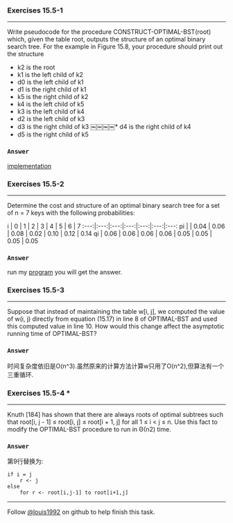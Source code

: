 ### Exercises 15.5-1
***
Write pseudocode for the procedure CONSTRUCT-OPTIMAL-BST(root) which, given the table root, outputs the structure of an optimal binary search tree. For the example in Figure 15.8, your procedure should print out the structure
* k2 is the root* k1 is the left child of k2* d0 is the left child of k1* d1 is the right child of k1* k5 is the right child of k2* k4 is the left child of k5* k3 is the left child of k4* d2 is the left child of k3* d3 is the right child of k3￼￼￼￼* d4 is the right child of k4* d5 is the right child of k5
### `Answer`
[implementation](./optimalBST.cpp)



### Exercises 15.5-2
***
Determine the cost and structure of an optimal binary search tree for a set of n = 7 keys with the following probabilities:

i | 0 | 1 | 2 | 3 | 4 | 5 | 6 | 7
:---:|:---:|:---:|:---:|:---:|:---:|:---:
pi | | 0.04 | 0.06 | 0.08 | 0.02 | 0.10 | 0.12 | 0.14
qi | 0.06 | 0.06 | 0.06 | 0.06 | 0.05 | 0.05 | 0.05 | 0.05
### `Answer`
run my [program](./optimalBST.cpp) you will get the answer.

### Exercises 15.5-3
***
Suppose that instead of maintaining the table w[i, j], we computed the value of w(i, j) directly from equation (15.17) in line 8 of OPTIMAL-BST and used this computed value in line 10. How would this change affect the asymptotic running time of OPTIMAL-BST?

### `Answer`

时间复杂度依旧是O(n^3).虽然原来的计算方法计算w只用了O(n^2),但算法有一个三重循环.
		
### Exercises 15.5-4 *
***
Knuth [184] has shown that there are always roots of optimal subtrees such that root[i, j - 1] ≤ root[i, j] ≤ root[i + 1, j] for all 1 ≤ i < j ≤ n. Use this fact to modify the OPTIMAL-BST procedure to run in Θ(n2) time.

### `Answer`
第9行替换为:

	if i = j
		r <- j
	else
		for r <- root[i,j-1] to root[i+1,j]
***
Follow [@louis1992](https://github.com/gzc) on github to help finish this task.

